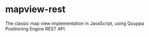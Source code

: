 # mapview-rest
The classic map view implementation in JavaScript, using Quuppa Positioning Engine REST API.

